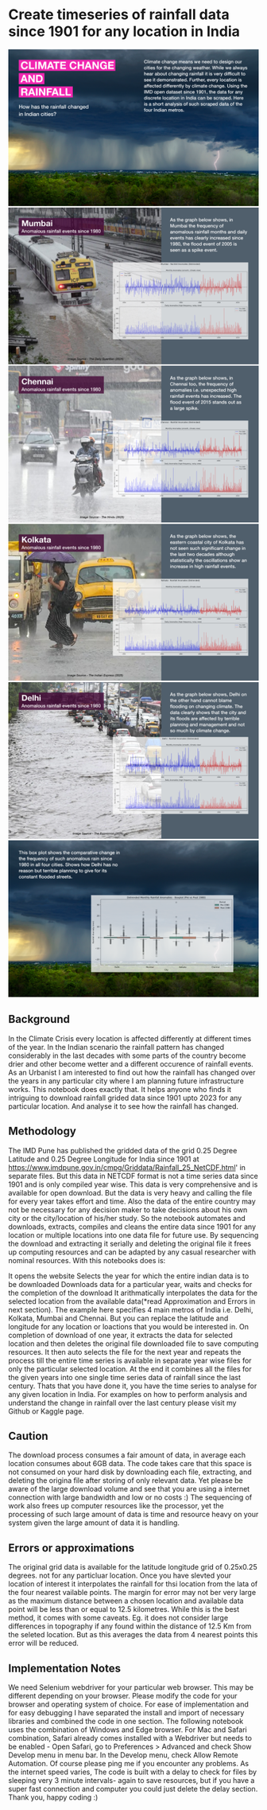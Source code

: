 # Create timeseries of rainfall data since 1901 for any location in India

![Rainfall change in Cities](Rainfall_full_frame-01.png)
![Rainfall change in Cities](Rainfall_full_frame-02.png)
![Rainfall change in Cities](Rainfall_full_frame-03.png)
![Rainfall change in Cities](Rainfall_full_frame-04.png)
![Rainfall change in Cities](Rainfall_full_frame-05.png)
![Rainfall change in Cities](Rainfall_full_frame-06.png)

## Background
In the Climate Crisis every location is affected differently at different times of the year. In the Indian scenario the rainfall pattern has changed considerably in the last decades with some parts of the country become drier and other become wetter and a different occurence of rainfall events. As an Urbanist I am interested to find out how the rainfall has changed over the years in any particular city where I am planning future infrastructure works. This notebook does exactly that. It helps anyone who finds it intriguing to download rainfall grided data since 1901 upto 2023 for any particular location. And analyse it to see how the rainfall has changed.

## Methodology
The IMD Pune has published the gridded data of the grid 0.25 Degree Latitude and 0.25 Degree Longitude for India since 1901 at https://www.imdpune.gov.in/cmpg/Griddata/Rainfall_25_NetCDF.html' in separate files. But this data in NETCDF format is not a time series data since 1901 and is only compiled year wise. This data is very comprehensive and is available for open download. But the data is very heavy and calling the file for every year takes effort and time. Also the data of the entire country may not be necessary for any decision maker to take decisions about his own city or the city/location of his/her study. So the notebook automates and downloads, extracts, compiles and cleans the entire data since 1901 for any location or multiple locations into one data file for future use. By sequencing the download and extracting it serially and deleting the original file it frees up computing resources and can be adapted by any casual researcher with nominal resources. With this notebooks does is:

It opens the website Selects the year for which the entire indian data is to be downloaded Downloads data for a particular year, waits and checks for the completion of the download It arithmatically interpolates the data for the selected location from the available data(*read Approximation and Errors in next section). The example here specifies 4 main metros of India i.e. Delhi, Kolkata, Mumbai and Chennai. But you can replace the latitude and longitude for any location or loactions that you would be interested in. On completion of download of one year, it extracts the data for selected location and then deletes the original file downloaded file to save computing resources. It then auto selects the file for the next year and repeats the process till the entire time series is available in separate year wise files for only the particular selected location. At the end it combines all the files for the given years into one single time series data of rainfall since the last century. Thats that you have done it, you have the time series to analyse for any given location in India. For examples on how to perform analysis and understand the change in rainfall over the last century please visit my Github or Kaggle page.

## Caution
The download process consumes a fair amount of data, in average each location consumes about 6GB data. The code takes care that this space is not consumed on your hard disk by downloading each file, extracting, and deleting the origina file after storing of only relevant data. Yet please be aware of the large download volume and see that you are using a internet connection with large bandwidth and low or no costs :)
The sequencing of work also frees up computer resources like the processor, yet the processing of such large amount of data is time and resource heavy on your system given the large amount of data it is handling.

## Errors or approximations
The original grid data is available for the latitude longitude grid of 0.25x0.25 degrees. not for any particluar location. Once you have slevted your location of interest it interpolates the rainfall for thsi location from the lata of the four nearest vailable points. The margin for error may not ber very large as the maximum distance between a chosen location and available data point will be less than or equal to 12.5 kilometres. While this is the best method, it comes with some caveats. Eg. it does not consider large differences in topography if any found within the distance of 12.5 Km from the seleted location. But as this averages the data from 4 nearest points this error will be reduced.

## Implementation Notes
We need Selenium webdriver for your particular web browser. This may be different depending on your browser. Please modify the code for your browser and operating system of choice. For ease of implementation and for easy debugging I have separated the install and import of necessary libraries and combined the code in one section.
The following notebook uses the combination of Windows and Edge browser.
For Mac and Safari combination, Safari already comes installed with a Webdriver but needs to be enabled - Open Safari, go to Preferences > Advanced and check Show Develop menu in menu bar. In the Develop menu, check Allow Remote Automation. Of course please ping me if you encounter any problems.
As the internet speed varies, The code is built with a delay to check for files by sleeping very 3 minute intervals- again to save resources, but if you have a super fast connection and computer you could just delete the delay section.
Thank you, happy coding :)
